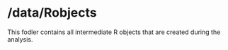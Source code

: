 # /data/Robjects
This fodler contains all intermediate R objects that are created during the analysis.

